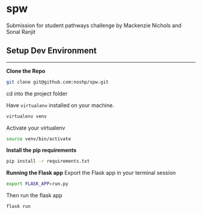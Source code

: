 # spw
Submission for student pathways challenge by Mackenzie Nichols and Sonal Ranjit

## Setup Dev Environment
---

**Clone the Repo**
```bash
git clone git@github.com:noshp/spw.git
```
cd into the project folder

Have `virtualenv` installed on your machine.

```bash
virtualenv venv
```

Activate your virtualenv
```bash
source venv/bin/activate
```

**Install the pip requirements**
```bash
pip install -r requirements.txt
```

**Running the Flask app**
Export the Flask app in your terminal session
```bash
export FLASK_APP=run.py
```

Then run the flask app
```bash
flask run
```


